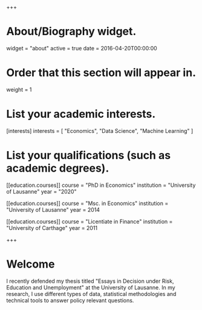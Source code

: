 +++
# About/Biography widget.
widget = "about"
active = true
date = 2016-04-20T00:00:00

# Order that this section will appear in.
weight = 1

# List your academic interests.
[interests]
  interests = [
    "Economics",
    "Data Science",
    "Machine Learning"
  ]

# List your qualifications (such as academic degrees).
[[education.courses]]
  course = "PhD in Economics"
  institution = "University of Lausanne"
  year = "2020"

[[education.courses]]
  course = "Msc. in Economics"
  institution = "University of Lausanne"
  year = 2014

[[education.courses]]
  course = "Licentiate in Finance"
  institution = "University of Carthage"
  year = 2011
 
+++

# Welcome
I recently defended my thesis titled "Essays in Decision under Risk, Education and Unemployment" at the University of Lausanne. In my research, I use different types of data, statistical methodologies and technical tools to answer policy relevant questions.



[//]: # (This page contains a brief presentation of me, my research and some small projects.)




